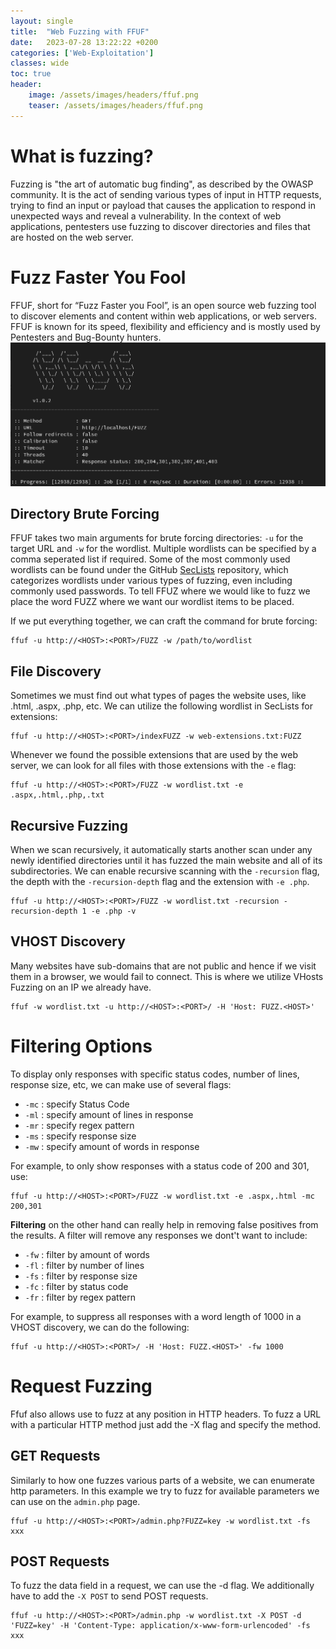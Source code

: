 ```yaml
---
layout: single
title:  "Web Fuzzing with FFUF"
date:   2023-07-28 13:22:22 +0200
categories: ['Web-Exploitation']
classes: wide
toc: true
header:
    image: /assets/images/headers/ffuf.png
    teaser: /assets/images/headers/ffuf.png
---
```

# What is fuzzing?
Fuzzing is "the art of automatic bug finding", as described by the OWASP community. It is the act of sending various types of input in HTTP requests, trying to find an input or payload that causes the application to respond in unexpected ways and reveal a vulnerability. In the context of web applications, pentesters use fuzzing to discover directories and files that are hosted on the web server.

# Fuzz Faster You Fool
FFUF, short for “Fuzz Faster you Fool”, is an open source web fuzzing tool to discover elements and content within web applications, or web servers. FFUF is known for its speed, flexibility and efficiency and is mostly used by Pentesters and Bug-Bounty hunters.
![ffuf-scan](/assets/images/web-exploitation/ffuf-scan.png)

## Directory Brute Forcing
FFUF takes two main arguments for brute forcing directories: `-u` for the target URL and `-w` for the wordlist. Multiple wordlists can be specified by a comma seperated list if required. Some of the most commonly used wordlists can be found under the GitHub [SecLists](https://github.com/danielmiessler/SecLists) repository, which categorizes wordlists under various types of fuzzing, even including commonly used passwords. To tell FFUZ where we would like to fuzz we place the word FUZZ where we want our wordlist items to be placed.

If we put everything together, we can craft the command for brute forcing:
```shell
ffuf -u http://<HOST>:<PORT>/FUZZ -w /path/to/wordlist
```

## File Discovery
Sometimes we must find out what types of pages the website uses, like .html, .aspx, .php, etc. We can utilize the following wordlist in SecLists for extensions:
```shell
ffuf -u http://<HOST>:<PORT>/indexFUZZ -w web-extensions.txt:FUZZ
```
Whenever we found the possible extensions that are used by the web server, we can look for all files with those extensions with the `-e` flag:
```shell
ffuf -u http://<HOST>:<PORT>/FUZZ -w wordlist.txt -e .aspx,.html,.php,.txt
```

## Recursive Fuzzing
When we scan recursively, it automatically starts another scan under any newly identified directories until it has fuzzed the main website and all of its subdirectories. We can enable recursive scanning with the `-recursion` flag, the depth with the `-recursion-depth` flag and the extension with `-e .php`.
```shell
ffuf -u http://<HOST>:<PORT>/FUZZ -w wordlist.txt -recursion -recursion-depth 1 -e .php -v
```

## VHOST Discovery
Many websites have sub-domains that are not public and hence if we visit them in a browser, we would fail to connect. This is where we utilize VHosts Fuzzing on an IP we already have.
```shell
ffuf -w wordlist.txt -u http://<HOST>:<PORT>/ -H 'Host: FUZZ.<HOST>'
```

# Filtering Options
To display only responses with specific status codes, number of lines, response size, etc, we can make use of several flags:
- `-mc` : specify Status Code
- `-ml` : specify amount of lines in response
- `-mr` : specify regex pattern
- `-ms` : specify response size
- `-mw` : specify amount of words in response

For example, to only show responses with a status code of 200 and 301, use:
```shell
ffuf -u http://<HOST>:<PORT>/FUZZ -w wordlist.txt -e .aspx,.html -mc 200,301
```

**Filtering** on the other hand can really help in removing false positives from the results. A filter will remove any responses we dont't want to include:
- `-fw` : filter by amount of words
- `-fl` : filter by number of lines
- `-fs` : filter by response size
- `-fc` : filter by status code
- `-fr` : filter by regex pattern

For example, to suppress all responses with a word length of 1000 in a VHOST discovery, we can do the following:
```shell
ffuf -u http://<HOST>:<PORT>/ -H 'Host: FUZZ.<HOST>' -fw 1000
```

# Request Fuzzing
Ffuf also allows use to fuzz at any position in HTTP headers. To fuzz a URL with a particular HTTP method just add the -X flag and specify the method.

## GET Requests
Similarly to how one fuzzes various parts of a website, we can enumerate http parameters. In this example we try to fuzz for available parameters we can use on the `admin.php` page.
```shell
ffuf -u http://<HOST>:<PORT>/admin.php?FUZZ=key -w wordlist.txt -fs xxx
```

## POST Requests
To fuzz the data field in a request, we can use the -d flag. We additionally have to add the `-X POST` to send POST requests.
```shell
ffuf -u http://<HOST>:<PORT>/admin.php -w wordlist.txt -X POST -d 'FUZZ=key' -H 'Content-Type: application/x-www-form-urlencoded' -fs xxx
```
